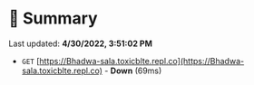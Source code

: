 # 📖 Summary
Last updated: **4/30/2022, 3:51:02 PM**

- `GET` [https://Bhadwa-sala.toxicblte.repl.co](https://Bhadwa-sala.toxicblte.repl.co) - **Down** (69ms)
